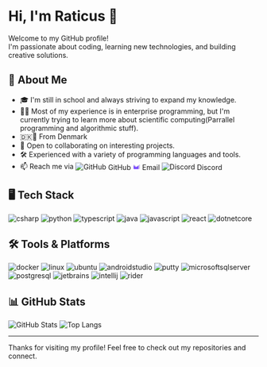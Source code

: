 # Hi, I'm Raticus 👋

Welcome to my GitHub profile!  
I'm passionate about coding, learning new technologies, and building creative solutions.

## 🚀 About Me
- 🎓 I'm still in school and always striving to expand my knowledge.
- 🧑‍💻 Most of my experience is in enterprise programming, but I'm currently trying to learn more about scientific computing(Parrallel programming and algorithmic stuff).
- 🇩🇰💪 From Denmark 
- 👯 Open to collaborating on interesting projects.
- 🛠️ Experienced with a variety of programming languages and tools.
- 📫 Reach me via
  <a href="https://github.com/NickRaticus" target="_blank" style="display:inline; text-decoration:none;">
    <img src="https://www.iconsdb.com/icons/preview/silver/github-10-xxl.png" width="15" height="15" alt="GitHub" style="vertical-align:middle;"/> <span style="vertical-align:middle; color:inherit;">GitHub</span>
  </a>
  <a href="mailto:nickraticus.github.professed361@passmail.com" target="_blank" style="display:inline; text-decoration:none;">
    <img src="https://raw.githubusercontent.com/NickRaticus/NickRaticus/main/icons8-protonmail-48.svg" width="15" height="15" alt="ProtonMail" style="vertical-align:middle;"/> <span style="vertical-align:middle; color:inherit;">Email</span>
  </a>
  <a href="https://discordapp.com/users/535494839782080558" target="_blank" style="display:inline; text-decoration:none;">
    <img src="https://raw.githubusercontent.com/maurodesouza/profile-readme-generator/master/src/assets/icons/social/discord/default.svg" width="15" height="15" alt="Discord" style="vertical-align:middle;"/> <span style="vertical-align:middle; color:inherit;">Discord</span>
  </a>

## 🖥️ Tech Stack

<p align="left">
  <img src="https://cdn.jsdelivr.net/gh/devicons/devicon/icons/csharp/csharp-original.svg" width="36" height="36" alt="csharp"/>
  <img src="https://cdn.jsdelivr.net/gh/devicons/devicon/icons/python/python-original.svg" width="36" height="36" alt="python"/>
  <img src="https://cdn.jsdelivr.net/gh/devicons/devicon/icons/typescript/typescript-original.svg" width="36" height="36" alt="typescript"/>
  <img src="https://cdn.jsdelivr.net/gh/devicons/devicon/icons/java/java-original.svg" width="36" height="36" alt="java"/>
  <img src="https://cdn.jsdelivr.net/gh/devicons/devicon/icons/javascript/javascript-original.svg" width="36" height="36" alt="javascript"/>
  <img src="https://cdn.jsdelivr.net/gh/devicons/devicon/icons/react/react-original.svg" width="36" height="36" alt="react"/>
  <img src="https://cdn.jsdelivr.net/gh/devicons/devicon/icons/dotnetcore/dotnetcore-original.svg" width="36" height="36" alt="dotnetcore"/>
</p>

## 🛠️ Tools & Platforms

<p align="left">
  <img src="https://cdn.jsdelivr.net/gh/devicons/devicon/icons/docker/docker-original.svg" width="36" height="36" alt="docker"/>
  <img src="https://cdn.jsdelivr.net/gh/devicons/devicon/icons/linux/linux-original.svg" width="36" height="36" alt="linux"/>
  <img src="https://cdn.jsdelivr.net/gh/devicons/devicon/icons/ubuntu/ubuntu-plain.svg" width="36" height="36" alt="ubuntu"/>
  <img src="https://cdn.jsdelivr.net/gh/devicons/devicon/icons/androidstudio/androidstudio-original.svg" width="36" height="36" alt="androidstudio"/>
  <img src="https://cdn.jsdelivr.net/gh/devicons/devicon/icons/putty/putty-original.svg" width="36" height="36" alt="putty"/>
  <img src="https://cdn.jsdelivr.net/gh/devicons/devicon/icons/microsoftsqlserver/microsoftsqlserver-plain.svg" width="36" height="36" alt="microsoftsqlserver"/>
  <img src="https://cdn.jsdelivr.net/gh/devicons/devicon/icons/postgresql/postgresql-original.svg" width="36" height="36" alt="postgresql"/>
  <img src="https://cdn.jsdelivr.net/gh/devicons/devicon/icons/jetbrains/jetbrains-original.svg" width="36" height="36" alt="jetbrains"/>
  <img src="https://cdn.jsdelivr.net/gh/devicons/devicon/icons/intellij/intellij-original.svg" width="36" height="36" alt="intellij"/>
  <img src="https://cdn.jsdelivr.net/gh/devicons/devicon/icons/rider/rider-original.svg" width="36" height="36" alt="rider"/>
</p>

## 📊 GitHub Stats

<p align="left">
  <img width="250px" src="https://github-readme-stats.vercel.app/api?username=NickRaticus&show_icons=true&theme=solarized-dark&card_width=350px" alt="GitHub Stats"/>
  <img height="250em" src="https://github-readme-stats.vercel.app/api/top-langs/?username=NickRaticus&langs_count=8&theme=solarized-dark" alt="Top Langs"/>
</p>



---
Thanks for visiting my profile! Feel free to check out my repositories and connect.

  

